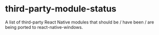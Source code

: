 # third-party-module-status
A list of third-party React Native modules that should be / have been / are being ported to react-native-windows.
